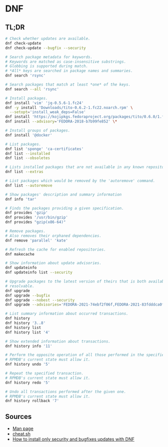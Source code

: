 # DNF

## TL;DR

```sh
# Check whether updates are available.
dnf check-update
dnf check-update --bugfix --security

# Search package metadata for keywords.
# Keywords are matched as case-insensitive substrings.
# Globbing is supported during match.
# *All* keys are searched in package names and summaries.
dnf search 'rsync'

# Search packages that match at least *one* of the keys.
dnf search --all 'rsync'

# Install packages.
dnf install 'vim' 'jq-0.5.6-1.fc24'
dnf -y install 'Downloads/tito-0.6.2-1.fc22.noarch.rpm' \
  --setopt='install_weak_deps=False'
dnf install 'https://kojipkgs.fedoraproject.org/packages/tito/0.6.0/1.fc22/noarch/tito-0.6.0-1.fc22.noarch.rpm'
dnf install --advisory='FEDORA-2018-b7b99fe852' \*

# Install groups of packages.
dnf install '@docker'

# List packages.
dnf list 'sponge' 'ca-certificates'
dnf list --installed
dnf list --obsoletes

# Lists installed packages that are not available in any known repository.
dnf list --extras

# List packages which would be removed by the 'autoremove' command.
dnf list --autoremove

# Show packages' description and summary information
dnf info 'tar'

# Finds the packages providing a given specification.
dnf provides 'gzip'
dnf provides '/usr/bin/gzip'
dnf provides "gzip(x86-64)"

# Remove packages.
# Also removes their orphaned dependencies.
dnf remove 'parallel' 'kate'

# Refresh the cache for enabled repositories.
dnf makecache

# Show information about update advisories.
dnf updateinfo
dnf updateinfo list --security

# Upgrade packages to the latest version of theirs that is both available and
# resolvable.
dnf upgrade
dnf upgrade --bugfix
dnf upgrade --nobest --security
dnf upgrade --advisories='FEDORA-2021-74ebf2f06f,FEDORA-2021-83fdddca0f'

# List summary information about occurred transactions.
dnf history
dnf history '3..8'
dnf history list
dnf history list '4'

# Show extended information about transactions.
dnf history info '11'

# Perform the opposite operation of all those performed in the specified one.
# RPMDB's current state must allow it.
dnf history undo '5'

# Repeat the specified transaction.
# RPMDB's current state must allow it.
dnf history redo '5'

# Undo all transactions performed after the given one.
# RPMDB's current state must allow it.
dnf history rollback '7'
```

## Sources

- [Man page]
- [cheat.sh]
- [How to install only security and bugfixes updates with DNF]

<!-- project's references -->

<!-- external references -->
[cheat.sh]: https://cheat.sh/dnf
[how to install only security and bugfixes updates with dnf]: https://fedoramagazine.org/how-to-install-only-security-and-bugfixes-updates-with-dnf/
[man page]: https://man7.org/linux/man-pages/man8/dnf.8.html
